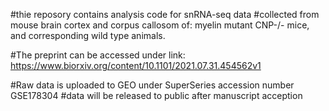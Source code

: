 #thie reposory contains analysis code for snRNA-seq data
#collected from mouse brain cortex and corpus callosom of: myelin mutant CNP-/- mice, and corresponding wild type animals.

#The preprint can be accessed under link: https://www.biorxiv.org/content/10.1101/2021.07.31.454562v1

#Raw data is uploaded to GEO under SuperSeries accession number GSE178304
#data will be released to public after manuscript acception
